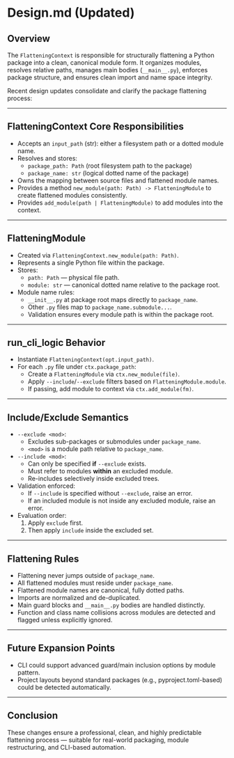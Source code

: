 # Design.md (Updated)

## Overview

The `FlatteningContext` is responsible for structurally flattening a Python package into a clean, canonical module form. It organizes modules, resolves relative paths, manages main bodies (`__main__.py`), enforces package structure, and ensures clean import and name space integrity.

Recent design updates consolidate and clarify the package flattening process:

---

## FlatteningContext Core Responsibilities

- Accepts an `input_path` (str): either a filesystem path or a dotted module name.
- Resolves and stores:
  - `package_path: Path` (root filesystem path to the package)
  - `package_name: str` (logical dotted name of the package)
- Owns the mapping between source files and flattened module names.
- Provides a method `new_module(path: Path) -> FlatteningModule` to create flattened modules consistently.
- Provides `add_module(path | FlatteningModule)` to add modules into the context.

---

## FlatteningModule

- Created via `FlatteningContext.new_module(path: Path)`.
- Represents a single Python file within the package.
- Stores:
  - `path: Path` — physical file path.
  - `module: str` — canonical dotted name relative to the package root.
- Module name rules:
  - `__init__.py` at package root maps directly to `package_name`.
  - Other `.py` files map to `package_name.submodule...`.
  - Validation ensures every module path is within the package root.

---

## run\_cli\_logic Behavior

- Instantiate `FlatteningContext(opt.input_path)`.
- For each `.py` file under `ctx.package_path`:
  - Create a `FlatteningModule` via `ctx.new_module(file)`.
  - Apply `--include`/`--exclude` filters based on `FlatteningModule.module`.
  - If passing, add module to context via `ctx.add_module(fm)`.

---

## Include/Exclude Semantics

- `--exclude <mod>`:
  - Excludes sub-packages or submodules under `package_name`.
  - `<mod>` is a module path relative to `package_name`.
- `--include <mod>`:
  - Can only be specified **if** `--exclude` exists.
  - Must refer to modules **within** an excluded module.
  - Re-includes selectively inside excluded trees.
- Validation enforced:
  - If `--include` is specified without `--exclude`, raise an error.
  - If an included module is not inside any excluded module, raise an error.
- Evaluation order:
  1. Apply `exclude` first.
  2. Then apply `include` inside the excluded set.

---

## Flattening Rules

- Flattening never jumps outside of `package_name`.
- All flattened modules must reside under `package_name`.
- Flattened module names are canonical, fully dotted paths.
- Imports are normalized and de-duplicated.
- Main guard blocks and `__main__.py` bodies are handled distinctly.
- Function and class name collisions across modules are detected and flagged unless explicitly ignored.

---

## Future Expansion Points

- CLI could support advanced guard/main inclusion options by module pattern.
- Project layouts beyond standard packages (e.g., pyproject.toml-based) could be detected automatically.

---

## Conclusion

These changes ensure a professional, clean, and highly predictable flattening process —
suitable for real-world packaging, module restructuring, and CLI-based automation.

